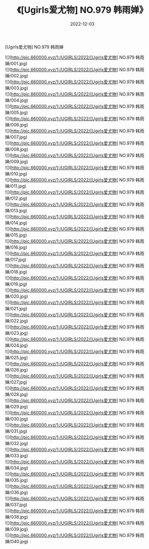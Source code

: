 ﻿---
layout: post
title:  《[Ugirls爱尤物] NO.979 韩雨婵》
date:   2022-12-03
img: http://pic.660000.xyz/1:/UGIRLS/2022/[Ugirls爱尤物] NO.979 韩雨婵/000.jpg
categories: [美女, 清纯, 唯美]
---

[Ugirls爱尤物] NO.979 韩雨婵

 ![](http://pic.660000.xyz/1:/UGIRLS/2022/[Ugirls爱尤物] NO.979 韩雨婵/001.jpg) <br>![](http://pic.660000.xyz/1:/UGIRLS/2022/[Ugirls爱尤物] NO.979 韩雨婵/002.jpg) <br>![](http://pic.660000.xyz/1:/UGIRLS/2022/[Ugirls爱尤物] NO.979 韩雨婵/003.jpg) <br>![](http://pic.660000.xyz/1:/UGIRLS/2022/[Ugirls爱尤物] NO.979 韩雨婵/004.jpg) <br>![](http://pic.660000.xyz/1:/UGIRLS/2022/[Ugirls爱尤物] NO.979 韩雨婵/005.jpg) <br>![](http://pic.660000.xyz/1:/UGIRLS/2022/[Ugirls爱尤物] NO.979 韩雨婵/006.jpg) <br>![](http://pic.660000.xyz/1:/UGIRLS/2022/[Ugirls爱尤物] NO.979 韩雨婵/007.jpg) <br>![](http://pic.660000.xyz/1:/UGIRLS/2022/[Ugirls爱尤物] NO.979 韩雨婵/008.jpg) <br>![](http://pic.660000.xyz/1:/UGIRLS/2022/[Ugirls爱尤物] NO.979 韩雨婵/009.jpg) <br>![](http://pic.660000.xyz/1:/UGIRLS/2022/[Ugirls爱尤物] NO.979 韩雨婵/010.jpg) <br>![](http://pic.660000.xyz/1:/UGIRLS/2022/[Ugirls爱尤物] NO.979 韩雨婵/011.jpg) <br>![](http://pic.660000.xyz/1:/UGIRLS/2022/[Ugirls爱尤物] NO.979 韩雨婵/012.jpg) <br>![](http://pic.660000.xyz/1:/UGIRLS/2022/[Ugirls爱尤物] NO.979 韩雨婵/013.jpg) <br>![](http://pic.660000.xyz/1:/UGIRLS/2022/[Ugirls爱尤物] NO.979 韩雨婵/014.jpg) <br>![](http://pic.660000.xyz/1:/UGIRLS/2022/[Ugirls爱尤物] NO.979 韩雨婵/015.jpg) <br>![](http://pic.660000.xyz/1:/UGIRLS/2022/[Ugirls爱尤物] NO.979 韩雨婵/016.jpg) <br>![](http://pic.660000.xyz/1:/UGIRLS/2022/[Ugirls爱尤物] NO.979 韩雨婵/017.jpg) <br>![](http://pic.660000.xyz/1:/UGIRLS/2022/[Ugirls爱尤物] NO.979 韩雨婵/018.jpg) <br>![](http://pic.660000.xyz/1:/UGIRLS/2022/[Ugirls爱尤物] NO.979 韩雨婵/019.jpg) <br>![](http://pic.660000.xyz/1:/UGIRLS/2022/[Ugirls爱尤物] NO.979 韩雨婵/020.jpg) <br>![](http://pic.660000.xyz/1:/UGIRLS/2022/[Ugirls爱尤物] NO.979 韩雨婵/021.jpg) <br>![](http://pic.660000.xyz/1:/UGIRLS/2022/[Ugirls爱尤物] NO.979 韩雨婵/022.jpg) <br>![](http://pic.660000.xyz/1:/UGIRLS/2022/[Ugirls爱尤物] NO.979 韩雨婵/023.jpg) <br>![](http://pic.660000.xyz/1:/UGIRLS/2022/[Ugirls爱尤物] NO.979 韩雨婵/024.jpg) <br>![](http://pic.660000.xyz/1:/UGIRLS/2022/[Ugirls爱尤物] NO.979 韩雨婵/025.jpg) <br>![](http://pic.660000.xyz/1:/UGIRLS/2022/[Ugirls爱尤物] NO.979 韩雨婵/026.jpg) <br>![](http://pic.660000.xyz/1:/UGIRLS/2022/[Ugirls爱尤物] NO.979 韩雨婵/027.jpg) <br>![](http://pic.660000.xyz/1:/UGIRLS/2022/[Ugirls爱尤物] NO.979 韩雨婵/028.jpg) <br>![](http://pic.660000.xyz/1:/UGIRLS/2022/[Ugirls爱尤物] NO.979 韩雨婵/029.jpg) <br>![](http://pic.660000.xyz/1:/UGIRLS/2022/[Ugirls爱尤物] NO.979 韩雨婵/030.jpg) <br>![](http://pic.660000.xyz/1:/UGIRLS/2022/[Ugirls爱尤物] NO.979 韩雨婵/031.jpg) <br>![](http://pic.660000.xyz/1:/UGIRLS/2022/[Ugirls爱尤物] NO.979 韩雨婵/032.jpg) <br>![](http://pic.660000.xyz/1:/UGIRLS/2022/[Ugirls爱尤物] NO.979 韩雨婵/033.jpg) <br>![](http://pic.660000.xyz/1:/UGIRLS/2022/[Ugirls爱尤物] NO.979 韩雨婵/034.jpg) <br>![](http://pic.660000.xyz/1:/UGIRLS/2022/[Ugirls爱尤物] NO.979 韩雨婵/035.jpg) <br>![](http://pic.660000.xyz/1:/UGIRLS/2022/[Ugirls爱尤物] NO.979 韩雨婵/036.jpg) <br>![](http://pic.660000.xyz/1:/UGIRLS/2022/[Ugirls爱尤物] NO.979 韩雨婵/037.jpg) <br>![](http://pic.660000.xyz/1:/UGIRLS/2022/[Ugirls爱尤物] NO.979 韩雨婵/038.jpg) <br>![](http://pic.660000.xyz/1:/UGIRLS/2022/[Ugirls爱尤物] NO.979 韩雨婵/039.jpg) <br>![](http://pic.660000.xyz/1:/UGIRLS/2022/[Ugirls爱尤物] NO.979 韩雨婵/040.jpg) <br>